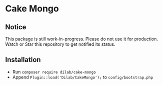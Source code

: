 # Cake Mongo

## Notice
This package is still work-in-progress.
Please do not use it for production.
Watch or Star this repository to get notified its status.

## Installation

+ Run `composer require dilab/cake-mongo`
+ Append `Plugin::load('Dilab/CakeMongo');` to `config/bootstrap.php`
